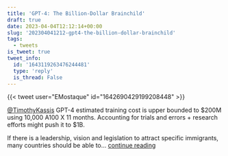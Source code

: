```yaml
---
title: 'GPT-4: The Billion-Dollar Brainchild'
draft: true
date: 2023-04-04T12:12:14+00:00
slug: '202304041212-gpt4-the-billion-dollar-brainchild'
tags:
  - tweets
is_tweet: true
tweet_info:
  id: '1643119263476244481'
  type: 'reply'
  is_thread: False
---
```




{{< tweet user="EMostaque" id="1642690429199208448" >}}

[@TimothyKassis](https://x.com/TimothyKassis) GPT-4 estimated training cost is upper bounded to $200M using 10,000 A100 X 11 months. Accounting for trials and errors + research efforts might push it to $1B. 

If there is a leadership, vision and legislation to attract specific immigrants, many countries should be able to… [continue reading](https://x.com/sytelus/status/1643119263476244481)
